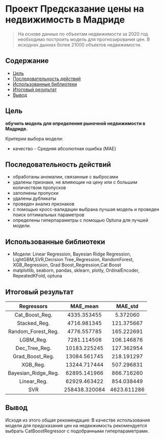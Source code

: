 # Проект Предсказание цены на недвижимость в Мадриде
> На основе данных по объектам недвижимости за 2020 год необходимо построить модель для прогнозирования цен. В исходнах дыннах более 21000 объектов недвижимости.

## Содержание
* [Цель](#Цель)
* [Последовательность действий](#Последовательность-действий)
* [Использованные библиотеки](#Использованные-библиотеки)
* [Итоговый результат](#Итоговый-результат)
* [Вывод](#Вывод)

## Цель
**обучить модель для определения рыночной недвижимости в Мадриде.**

Критерии выбора модели: 
* качество - Средняя абсолютная ошибка (MAE)

## Последовательность действий
- обработаны аномалии, связанные с выбросами
- удалены признаки, не влияющие на цену или с большим количеством пропусков
- заполнены пропуски
- удалены дубликаты
- проведен анализ признаков
- с помощью кросс-валидации выбрана лучшая модель и проведен поиск оптимальных параметров
- определены гиперпараметры с помощью Optuna для лучшей модели.

## Использованные библиотеки
- Модели: Linear Regression, Bayesian Ridge Regression, LightGBM,SVR,Decision Tree_Regression, RandomForest, XGB_Regression, Grad Boost_Regression,Cat Boost
- matplotlib, seaborn, pandas, sklearn, plotly, OrdinalEncoder, RepeatedKFold, optuna

## Итоговый результат
|    **Regressors**   |  **MAE_mean** | **MAE_std** |
|:-------------------:|:-------------:|:-----------:|
|    Cat_Boost_Reg.   |  4335.353455  |   5.372060  |
|     Stacked_Reg.    |  4716.981345  |  121.375667 |
|  Random_Forest_Reg. |  4776.557785  |  165.222691 |
|      LGBM_Reg.      |  7281.114508  |  106.146876 |
|    Dec_Tree_Reg.    |  10183.225245 |  127.362954 |
|   Grad_Boost_Reg.   |  13084.561745 |  218.191297 |
|       XGB_Reg.      |  13244.717444 |  507.296831 |
| Bayesian_Ridge_Reg. |  62895.141966 |  866.716260 |
|     Linear_Reg.     |  62929.463422 |  854.038449 |
|         SVR         | 258438.320084 | 4623.611286 |

## Вывод
Исходя из этого общая рекомендация:
В качестве использования модели для предсказания цен на недвижимость рекомендуется выбрать CatBoostRegressor с подобранными гиперпараметрами.
